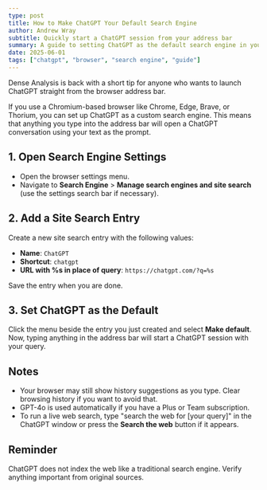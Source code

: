 ```yaml
---
type: post
title: How to Make ChatGPT Your Default Search Engine
author: Andrew Wray
subtitle: Quickly start a ChatGPT session from your address bar
summary: A guide to setting ChatGPT as the default search engine in your Chromium-based browser.
date: 2025-06-01
tags: ["chatgpt", "browser", "search engine", "guide"]
---
```


Dense Analysis is back with a short tip for anyone who wants to launch ChatGPT straight from the browser address bar.

If you use a Chromium-based browser like Chrome, Edge, Brave, or Thorium, you can set up ChatGPT as a custom search engine. This means that anything you type into the address bar will open a ChatGPT conversation using your text as the prompt.

## 1. Open Search Engine Settings

* Open the browser settings menu.
* Navigate to **Search Engine** > **Manage search engines and site search** (use the settings search bar if necessary).

## 2. Add a Site Search Entry

Create a new site search entry with the following values:

* **Name**: `ChatGPT`
* **Shortcut**: `chatgpt`
* **URL with %s in place of query**: `https://chatgpt.com/?q=%s`

Save the entry when you are done.

## 3. Set ChatGPT as the Default

Click the menu beside the entry you just created and select **Make default**. Now, typing anything in the address bar will start a ChatGPT session with your query.

## Notes

* Your browser may still show history suggestions as you type. Clear browsing history if you want to avoid that.
* GPT-4o is used automatically if you have a Plus or Team subscription.
* To run a live web search, type "search the web for [your query]" in the ChatGPT window or press the **Search the web** button if it appears.

## Reminder

ChatGPT does not index the web like a traditional search engine. Verify anything important from original sources.

